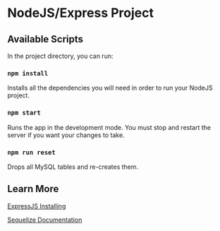 # NodeJS/Express Project

## Available Scripts

In the project directory, you can run:

### `npm install`

Installs all the dependencies you will need in order to run your NodeJS project.

### `npm start`

Runs the app in the development mode.
You must stop and restart the server if you want your changes to take.

### `npm run reset`
Drops all MySQL tables and re-creates them.

## Learn More

[ExpressJS Installing](https://expressjs.com/en/starter/installing.html)

[Sequelize Documentation](https://sequelize.org/v7/)
